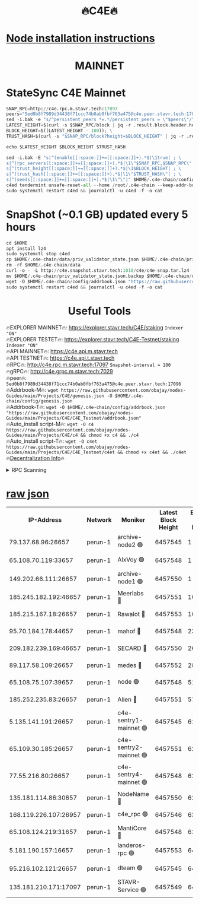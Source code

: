 <h1 align="center"> 🔥C4E🔥</h1>

[Node installation instructions](https://github.com/obajay/nodes-Guides/tree/main/Projects/C4E)
=

<h1 align="center"> MAINNET</h1>

# StateSync C4E Mainnet
```python
SNAP_RPC=http://c4e.rpc.m.stavr.tech:17097
peers="5ed0b8f7989d34438f71ccc74b0ab0fbf763a475@c4e.peer.stavr.tech:17096"
sed -i.bak -e "s/^persistent_peers *=.*/persistent_peers = \"$peers\"/" $HOME/.c4e-chain/config/config.toml
LATEST_HEIGHT=$(curl -s $SNAP_RPC/block | jq -r .result.block.header.height); \
BLOCK_HEIGHT=$((LATEST_HEIGHT - 100)); \
TRUST_HASH=$(curl -s "$SNAP_RPC/block?height=$BLOCK_HEIGHT" | jq -r .result.block_id.hash)

echo $LATEST_HEIGHT $BLOCK_HEIGHT $TRUST_HASH

sed -i.bak -E "s|^(enable[[:space:]]+=[[:space:]]+).*$|\1true| ; \
s|^(rpc_servers[[:space:]]+=[[:space:]]+).*$|\1\"$SNAP_RPC,$SNAP_RPC\"| ; \
s|^(trust_height[[:space:]]+=[[:space:]]+).*$|\1$BLOCK_HEIGHT| ; \
s|^(trust_hash[[:space:]]+=[[:space:]]+).*$|\1\"$TRUST_HASH\"| ; \
s|^(seeds[[:space:]]+=[[:space:]]+).*$|\1\"\"|" $HOME/.c4e-chain/config/config.toml
c4ed tendermint unsafe-reset-all --home /root/.c4e-chain --keep-addr-book
sudo systemctl restart c4ed && journalctl -u c4ed -f -o cat
```
# SnapShot (~0.1 GB) updated every 5 hours
```python
cd $HOME
apt install lz4
sudo systemctl stop c4ed
cp $HOME/.c4e-chain/data/priv_validator_state.json $HOME/.c4e-chain/priv_validator_state.json.backup
rm -rf $HOME/.c4e-chain/data
curl -o - -L http://c4e.snapshot.stavr.tech:1018/c4e/c4e-snap.tar.lz4 | lz4 -c -d - | tar -x -C $HOME/.c4e-chain --strip-components 2
mv $HOME/.c4e-chain/priv_validator_state.json.backup $HOME/.c4e-chain/data/priv_validator_state.json
wget -O $HOME/.c4e-chain/config/addrbook.json "https://raw.githubusercontent.com/obajay/nodes-Guides/main/Projects/C4E/addrbook.json"
sudo systemctl restart c4ed && journalctl -u c4ed -f -o cat
```
 <h1 align="center"> Useful Tools</h1>

🔥EXPLORER MAINNET🔥:  https://explorer.stavr.tech/C4E/staking            `Indexer "ON"` \
🔥EXPLORER TESTET🔥:   https://explorer.stavr.tech/C4E-Testnet/staking     `Indexer "ON"` \
🔥API MAINNET🔥:       https://c4e.api.m.stavr.tech \
🔥API TESTNET🔥:       https://c4e.api.t.stavr.tech \
🔥RPC🔥:               http://c4e.rpc.m.stavr.tech:17097                  `Snapshot-interval = 100` \
🔥gRPC🔥:              http://c4e.grpc.m.stavr.tech:7029 \
🔥peer🔥:              `5ed0b8f7989d34438f71ccc74b0ab0fbf763a475@c4e.peer.stavr.tech:17096` \
🔥Addrbook-M🔥:    ```wget https://raw.githubusercontent.com/obajay/nodes-Guides/main/Projects/C4E/genesis.json -O $HOME/.c4e-chain/config/genesis.json``` \
🔥Addrbook-T🔥:    ```wget -O $HOME/.c4e-chain/config/addrbook.json "https://raw.githubusercontent.com/obajay/nodes-Guides/main/Projects/C4E/C4E_Testnet/addrbook.json"``` \
🔥Auto_install script-M🔥: ```wget -O c4 https://raw.githubusercontent.com/obajay/nodes-Guides/main/Projects/C4E/c4 && chmod +x c4 && ./c4``` \
🔥Auto_install script-T🔥: ```wget -O c4et https://raw.githubusercontent.com/obajay/nodes-Guides/main/Projects/C4E/C4E_Testnet/c4et && chmod +x c4et && ./c4et``` \
🔥[Decentralization Info](https://github.com/obajay/StateSync-snapshots/tree/main/Projects/C4E/Decentralization)🔥




<details>
<summary>RPC Scanning</summary>

<h2 align="center"> We scan nodes in real time every 4 hours. And we provide the final result of RPC endpoints.
We cannot influence the operation of these nodes in any way. </h2>


```python
If Voting Power is higher than 0 --> then the Node is a validator of the network and may be subject to attack and be a potential threat to the chain.
```
```python
We marked such validators with a red symbol
```

</details>

[raw json](https://rpc-check.c4e.stavr.tech/c4e/rpc-c4e-result.json)
=



<table><tr><th>IP-Address</th><th>Network</th><th>Moniker</th><th>Latest Block Height</th><th>Earliest Block Height</th><th>Catching Up</th><th>Tx Index</th><th>Voting Power</th><th>Scan Time</th></tr><tr><td>79.137.68.96:26657</td><td>perun-1</td><td>archive-node2 🟢</td><td>6457545</td><td>1</td><td>False</td><td>on</td><td>0</td><td>2023-12-26T15:58:44.636347414UTC</td></tr><tr><td>65.108.70.119:33657</td><td>perun-1</td><td>AlxVoy 🟢</td><td>6457548</td><td>1</td><td>False</td><td>on</td><td>0</td><td>2023-12-26T15:58:59.123872582UTC</td></tr><tr><td>149.202.66.111:26657</td><td>perun-1</td><td>archive-node1 🟢</td><td>6457550</td><td>1</td><td>False</td><td>on</td><td>0</td><td>2023-12-26T15:59:14.682090188UTC</td></tr><tr><td>185.245.182.192:46657</td><td>perun-1</td><td>Meerlabs 🔴</td><td>6457551</td><td>1051501</td><td>False</td><td>on</td><td>493550</td><td>2023-12-26T15:59:18.105465027UTC</td></tr><tr><td>185.215.167.18:26657</td><td>perun-1</td><td>Rawalot 🔴</td><td>6457553</td><td>1090501</td><td>False</td><td>on</td><td>579034</td><td>2023-12-26T15:59:29.549521063UTC</td></tr><tr><td>95.70.184.178:44657</td><td>perun-1</td><td>mahof 🔴</td><td>6457548</td><td>2342001</td><td>False</td><td>off</td><td>1357006</td><td>2023-12-26T15:58:58.300538315UTC</td></tr><tr><td>209.182.239.169:46657</td><td>perun-1</td><td>SECARD 🔴</td><td>6457550</td><td>2616101</td><td>False</td><td>off</td><td>675729</td><td>2023-12-26T15:59:12.348585815UTC</td></tr><tr><td>89.117.58.109:26657</td><td>perun-1</td><td>medes 🔴</td><td>6457552</td><td>2826001</td><td>False</td><td>off</td><td>471345</td><td>2023-12-26T15:59:24.668075741UTC</td></tr><tr><td>65.108.75.107:39657</td><td>perun-1</td><td>node 🟢</td><td>6457548</td><td>5198801</td><td>False</td><td>on</td><td>0</td><td>2023-12-26T15:59:01.508608465UTC</td></tr><tr><td>185.252.235.83:26657</td><td>perun-1</td><td>Alien 🔴</td><td>6457551</td><td>5736001</td><td>False</td><td>on</td><td>380508</td><td>2023-12-26T15:59:15.305003683UTC</td></tr><tr><td>5.135.141.191:26657</td><td>perun-1</td><td>c4e-sentry1-mainnet 🟢</td><td>6457545</td><td>6198001</td><td>False</td><td>on</td><td>0</td><td>2023-12-26T15:58:44.300929128UTC</td></tr><tr><td>65.109.30.185:26657</td><td>perun-1</td><td>c4e-sentry2-mainnet 🟢</td><td>6457551</td><td>6238301</td><td>False</td><td>on</td><td>0</td><td>2023-12-26T15:59:17.769955284UTC</td></tr><tr><td>77.55.216.80:26657</td><td>perun-1</td><td>c4e-sentry4-mainnet 🟢</td><td>6457548</td><td>6241001</td><td>False</td><td>on</td><td>0</td><td>2023-12-26T15:58:58.686597062UTC</td></tr><tr><td>135.181.114.86:30657</td><td>perun-1</td><td>NodeName 🔴</td><td>6457550</td><td>6284301</td><td>False</td><td>off</td><td>333717</td><td>2023-12-26T15:59:15.004286746UTC</td></tr><tr><td>168.119.226.107:26957</td><td>perun-1</td><td>c4e_rpc 🟢</td><td>6457546</td><td>6357546</td><td>False</td><td>on</td><td>0</td><td>2023-12-26T15:58:51.416445843UTC</td></tr><tr><td>65.108.124.219:31657</td><td>perun-1</td><td>MantiCore 🔴</td><td>6457548</td><td>6357548</td><td>False</td><td>off</td><td>837779</td><td>2023-12-26T15:58:57.893961967UTC</td></tr><tr><td>5.181.190.157:16657</td><td>perun-1</td><td>landeros-rpc 🟢</td><td>6457553</td><td>6450001</td><td>False</td><td>on</td><td>0</td><td>2023-12-26T15:59:29.156305362UTC</td></tr><tr><td>95.216.102.121:26657</td><td>perun-1</td><td>dteam 🟢</td><td>6457545</td><td>6454001</td><td>False</td><td>on</td><td>0</td><td>2023-12-26T15:58:45.003450489UTC</td></tr><tr><td>135.181.210.171:17097</td><td>perun-1</td><td>STAVR-Service 🟢</td><td>6457549</td><td>6454501</td><td>False</td><td>on</td><td>0</td><td>2023-12-26T15:59:03.867834806UTC</td></tr></table>
